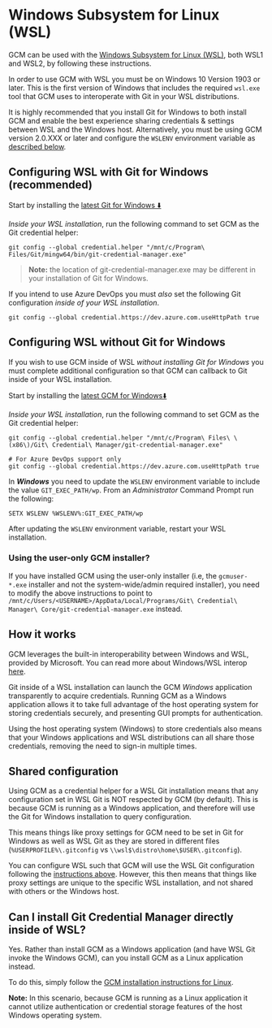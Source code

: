 # Windows Subsystem for Linux (WSL)

GCM can be used with the
[Windows Subsystem for Linux (WSL)][wsl], both WSL1 and WSL2, by
following these instructions.

In order to use GCM with WSL you must be on Windows 10 Version 1903 or later.
This is the first version of Windows that includes the required `wsl.exe` tool
that GCM uses to interoperate with Git in your WSL distributions.

It is highly recommended that you install Git for Windows to both install GCM
and enable the best experience sharing credentials & settings between WSL and
the Windows host. Alternatively, you must be using GCM version 2.0.XXX or later
and configure the `WSLENV` environment variable as
[described below][configuring-wsl-without-git-for-windows].

## Configuring WSL with Git for Windows (recommended)

Start by installing the [latest Git for Windows ⬇️][latest-git-for-windows]

_Inside your WSL installation_, run the following command to set GCM as the Git
credential helper:

```shell
git config --global credential.helper "/mnt/c/Program\ Files/Git/mingw64/bin/git-credential-manager.exe"
```

> **Note:** the location of git-credential-manager.exe may be different in your
installation of Git for Windows.

If you intend to use Azure DevOps you must _also_ set the following Git
configuration _inside of your WSL installation_.

```shell
git config --global credential.https://dev.azure.com.useHttpPath true
```

## Configuring WSL without Git for Windows

If you wish to use GCM inside of WSL _without installing Git for Windows_
you must complete additional configuration so that GCM can callback to Git
inside of your WSL installation.

Start by installing the [latest GCM for Windows⬇️][latest-gcm]

_Inside your WSL installation_, run the following command to set GCM as the Git
credential helper:

```shell
git config --global credential.helper "/mnt/c/Program\ Files\ \(x86\)/Git\ Credential\ Manager/git-credential-manager.exe"

# For Azure DevOps support only
git config --global credential.https://dev.azure.com.useHttpPath true
```

In **_Windows_** you need to update the `WSLENV` environment variable to include
the value `GIT_EXEC_PATH/wp`. From an _Administrator_ Command Prompt run the
following:

```batch
SETX WSLENV %WSLENV%:GIT_EXEC_PATH/wp
```

After updating the `WSLENV` environment variable, restart your WSL installation.

### Using the user-only GCM installer?

If you have installed GCM using the user-only installer (i.e, the `gcmuser-*.exe`
installer and not the system-wide/admin required installer), you need to modify
the above instructions to point to
`/mnt/c/Users/<USERNAME>/AppData/Local/Programs/Git\ Credential\ Manager\ Core/git-credential-manager.exe`
instead.

## How it works

GCM leverages the built-in interoperability between Windows and WSL, provided by
Microsoft. You can read more about Windows/WSL interop [here][wsl-interop].

Git inside of a WSL installation can launch the GCM _Windows_ application
transparently to acquire credentials. Running GCM as a Windows application
allows it to take full advantage of the host operating system for storing
credentials securely, and presenting GUI prompts for authentication.

Using the host operating system (Windows) to store credentials also means that
your Windows applications and WSL distributions can all share those credentials,
removing the need to sign-in multiple times.

## Shared configuration

Using GCM as a credential helper for a WSL Git installation means that any
configuration set in WSL Git is NOT respected by GCM (by default). This is
because GCM is running as a Windows application, and therefore will use the Git
for Windows installation to query configuration.

This means things like proxy settings for GCM need to be set in Git for Windows
as well as WSL Git as they are stored in different files
(`%USERPROFILE%\.gitconfig` vs `\\wsl$\distro\home\$USER\.gitconfig`).

You can configure WSL such that GCM will use the WSL Git configuration following
the [instructions above][configuring-wsl-without-git-for-windows]. However,
this then means that things like proxy settings are unique to the specific WSL
installation, and not shared with others or the Windows host.

## Can I install Git Credential Manager directly inside of WSL?

Yes. Rather than install GCM as a Windows application (and have WSL Git invoke
the Windows GCM), can you install GCM as a Linux application instead.

To do this, simply follow the
[GCM installation instructions for Linux][linux-installation].

**Note:** In this scenario, because GCM is running as a Linux application
it cannot utilize authentication or credential storage features of the host
Windows operating system.

[wsl]: https://aka.ms/wsl
[configuring-wsl-without-git-for-windows]: #configuring-wsl-without-git-for-windows
[latest-git-for-windows]: https://github.com/git-for-windows/git/releases/latest
[latest-gcm]: https://aka.ms/gcm/latest
[wsl-interop]: https://docs.microsoft.com/en-us/windows/wsl/interop
[linux-installation]: ../README.md#linux
